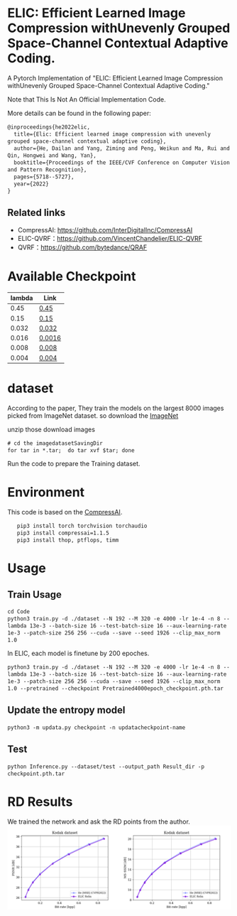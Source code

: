 # ELIC: Efficient Learned Image Compression withUnevenly Grouped Space-Channel Contextual Adaptive Coding.
A Pytorch Implementation of "ELIC: Efficient Learned Image Compression withUnevenly Grouped Space-Channel Contextual Adaptive Coding."

Note that This Is Not An Official Implementation Code.

More details can be found in the following paper:
```
@inproceedings{he2022elic,
  title={Elic: Efficient learned image compression with unevenly grouped space-channel contextual adaptive coding},
  author={He, Dailan and Yang, Ziming and Peng, Weikun and Ma, Rui and Qin, Hongwei and Wang, Yan},
  booktitle={Proceedings of the IEEE/CVF Conference on Computer Vision and Pattern Recognition},
  pages={5718--5727},
  year={2022}
}
```

## Related links
 * CompressAI: https://github.com/InterDigitalInc/CompressAI
 * ELIC-QVRF：https://github.com/VincentChandelier/ELIC-QVRF
 * QVRF：https://github.com/bytedance/QRAF
 
 # Available Checkpoint
| lambda |  Link                                                                                              |
| ----|---------------------------------------------------------------------------------------------------|
| 0.45 | [0.45](https://drive.google.com/file/d/1uuKQJiozcBfgGMJ8CfM6lrXOZWv6RUDN/view?usp=sharing)    |
| 0.15 | [0.15](https://drive.google.com/file/d/1s544Uxv0gBY3WvKBcGNb3Fb22zfmd9PL/view?usp=sharing)    |
| 0.032 | [0.032](https://drive.google.com/file/d/1Moody9IR8CuAGwLCZ_ZMTfZXT0ehQhqc/view?usp=sharing)    |
| 0.016 | [0.0016](https://drive.google.com/file/d/1MWlYAmpHbWlGtG7MBBTPEew800grY5yC/view?usp=sharing)     |
| 0.008| [0.008](https://drive.google.com/file/d/1VNE7rx-rBFLnNFkz56Zc-cPr6xrBBJdL/view?usp=sharing) |
| 0.004 | [0.004](https://drive.google.com/file/d/1YGVJ9bpeEq0xfqka2xkaMzhDkeYFJi6q/view?usp=sharing)    |

 
 # dataset
 According to the paper, They train the models on the largest 8000 images picked from ImageNet dataset.
 so download the [ImageNet](http://www.image-net.org/challenges/LSVRC/2012/dd31405981ef5f776aa17412e1f0c112/ILSVRC2012_img_train.tar)
 
 unzip those download images
 ```
 # cd the imagedatasetSavingDir
 for tar in *.tar;  do tar xvf $tar; done
 ```
 Run the code to prepare the Training dataset.
 
 
# Environment
   This code is based on the [CompressAI](https://github.com/InterDigitalInc/CompressAI).

```
   pip3 install torch torchvision torchaudio
   pip3 install compressai=1.1.5
   pip3 install thop, ptflops, timm
```

# Usage

## Train Usage
   ```
   cd Code
   python3 train.py -d ./dataset --N 192 --M 320 -e 4000 -lr 1e-4 -n 8 --lambda 13e-3 --batch-size 16 --test-batch-size 16 --aux-learning-rate 1e-3 --patch-size 256 256 --cuda --save --seed 1926 --clip_max_norm 1.0
   ```
   In ELIC, each model is finetune by 200 epoches.
   ```
   python3 train.py -d ./dataset --N 192 --M 320 -e 4000 -lr 1e-4 -n 8 --lambda 13e-3 --batch-size 16 --test-batch-size 16 --aux-learning-rate 1e-3 --patch-size 256 256 --cuda --save --seed 1926 --clip_max_norm 1.0 --pretrained --checkpoint Pretrained4000epoch_checkpoint.pth.tar
   ```
## Update the entropy model
```
python3 -m updata.py checkpoint -n updatacheckpoint-name
```
## Test 

```
python Inference.py --dataset/test --output_path Result_dir -p checkpoint.pth.tar
```

# RD Results
We trained the network and ask the RD points from the author.
![](Kodak.png)

